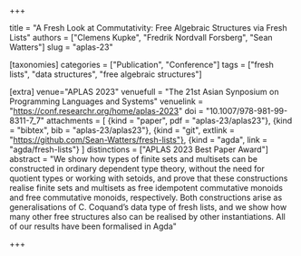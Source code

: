 +++

title = "A Fresh Look at Commutativity: Free Algebraic Structures via Fresh Lists"
authors = ["Clemens Kupke", "Fredrik Nordvall Forsberg", "Sean Watters"]
slug = "aplas-23"

[taxonomies]
categories = ["Publication", "Conference"]
tags = ["fresh lists", "data structures", "free algebraic structures"]

[extra]
venue="APLAS 2023"
venuefull = "The 21st Asian Synposium on Programming Languages and Systems"
venuelink = "https://conf.researchr.org/home/aplas-2023"
doi = "10.1007/978-981-99-8311-7_7"
attachments = [ 
    {kind = "paper", pdf = "aplas-23/aplas23"}, 
    {kind = "bibtex", bib = "aplas-23/aplas23"},
    {kind = "git", extlink = "https://github.com/Sean-Watters/fresh-lists"},
    {kind = "agda", link = "agda/fresh-lists"}
    ]
distinctions = ["APLAS 2023 Best Paper Award"]
abstract = "We show how types of finite sets and multisets can be constructed in ordinary dependent type theory, without the need for quotient types or working with setoids, and prove that these constructions realise finite sets and multisets as free idempotent commutative monoids and free commutative monoids, respectively. Both constructions arise as generalisations of C. Coquand’s data type of fresh lists, and we show how many other free structures also can be realised by other instantiations. All of our results have been formalised in Agda"

+++

